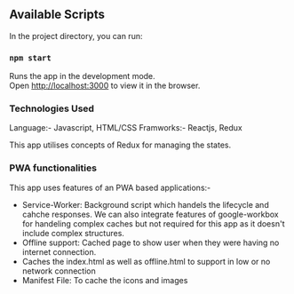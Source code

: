 ## Available Scripts

In the project directory, you can run:

### `npm start`

Runs the app in the development mode.\
Open [http://localhost:3000](http://localhost:3000) to view it in the browser.

### Technologies Used
Language:- Javascript, HTML/CSS
Framworks:- Reactjs, Redux

This app utilises concepts of Redux for managing the states.

### PWA functionalities

This app uses features of an PWA based applications:-
- Service-Worker: Background script which handels the lifecycle and cahche responses. We can also integrate features of google-workbox for handeling complex caches   but not required for this app as it doesn't include complex structures. 
- Offline support: Cached page to show user when they were having no internet connection.
- Caches the index.html as well as offline.html to support in low or no network connection
- Manifest File: To cache the icons and images
